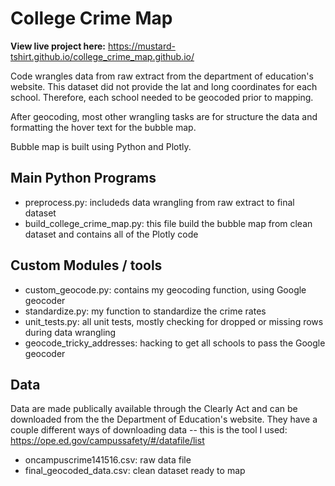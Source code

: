 # College Crime Map

<b>View live project here:</b>
https://mustard-tshirt.github.io/college_crime_map.github.io/

Code wrangles data from raw extract from the department of education's website.
This dataset did not provide the lat and long coordinates for each school.
Therefore, each school needed to be geocoded prior to mapping.  

After geocoding, most other wrangling tasks are for structure the data
and formatting the hover text for the bubble map.

Bubble map is built using Python and Plotly.


## Main Python Programs
* preprocess.py: includeds data wrangling from raw extract to final dataset
* build_college_crime_map.py: this file build the bubble map from clean dataset and contains all of the Plotly code

## Custom Modules / tools
* custom_geocode.py: contains my geocoding function, using Google geocoder
* standardize.py: my function to standardize the crime rates
* unit_tests.py: all unit tests, mostly checking for dropped or missing rows during data wrangling
* geocode_tricky_addresses: hacking to get all schools to pass the Google geocoder

## Data
Data are made publically available through the Clearly Act
and can be downloaded from the the Department of Education's website.
They have a couple different ways of downloading data -- this is the tool I used:
https://ope.ed.gov/campussafety/#/datafile/list

* oncampuscrime141516.csv: raw data file
* final_geocoded_data.csv: clean dataset ready to map
